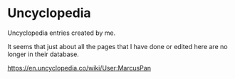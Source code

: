 # Uncyclopedia
Uncyclopedia entries created by me.

It seems that just about all the pages that I have done or edited here are no longer in their database.

https://en.uncyclopedia.co/wiki/User:MarcusPan
